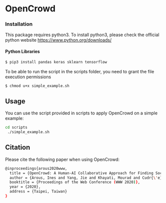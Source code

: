 # OpenCrowd

### Installation
This package requires python3. To install python3, please check the official python website
https://www.python.org/downloads/

#### Python Libraries

``` bash 
$ pip3 install pandas keras sklearn tensorflow
```
To be able to run the script in the scripts folder, you need to grant the file execution permissions

``` bash 
$ chmod u+x simple_example.sh
```

## Usage
You can use the script provided in scripts to apply OpenCrowd on a simple example:
``` bash
cd scripts
 ./simple_example.sh
```

## Citation
Please cite the following paper when using OpenCrowd:
``` bash
@inproceedings{arous2020www,
  title = {OpenCrowd: A Human-AI Collaborative Approach for Finding Social Influencers via Open-Ended Answers Aggregation},
  author = {Arous, Ines and Yang, Jie and Khayati, Mourad and Cudr{\'e}-Mauroux, Philippe},
  booktitle = {Proceedings of the Web Conference (WWW 2020)},
  year = {2020},
  address = {Taipei, Taiwan}
}
```